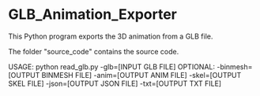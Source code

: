 # GLB_Animation_Exporter

This Python program exports the 3D animation from a GLB file.

The folder "source_code" contains the source code.

USAGE: python read_glb.py -glb=[INPUT GLB FILE] OPTIONAL: -binmesh=[OUTPUT BINMESH FILE] -anim=[OUTPUT ANIM FILE] -skel=[OUTPUT SKEL FILE] -json=[OUTPUT JSON FILE] -txt=[OUTPUT TXT FILE]
